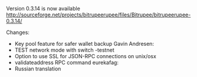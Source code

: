Version 0.3.14 is now available
http://sourceforge.net/projects/bitrupeerupee/files/Bitrupee/bitrupeerupee-0.3.14/

Changes:
* Key pool feature for safer wallet backup
Gavin Andresen:
* TEST network mode with switch -testnet
* Option to use SSL for JSON-RPC connections on unix/osx
* validateaddress RPC command
eurekafag:
* Russian translation
